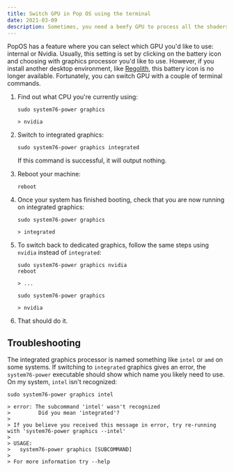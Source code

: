 ```yaml
---
title: Switch GPU in Pop OS using the terminal
date: 2021-03-09
description: Sometimes, you need a beefy GPU to process all the shaders in Metro 2033. And other times, you just need the integrated CPU graphics to show you a terminal window while you try to rebuild a Lotus binary on the train to Kings Cross without your battery crapping out. 
---
```


PopOS has a feature where you can select which GPU you'd like to use: internal or Nvidia. Usually, this setting is set by clicking on the battery icon and choosing with graphics processor you'd like to use. However, if you install another desktop environment, like [Regolith](https://regolith-linux.org/), this battery icon is no longer available. Fortunately, you can switch GPU with a couple of terminal commands.

1. Find out what CPU you're currently using:

    ```shell
    sudo system76-power graphics

    > nvidia
    ``` 

1. Switch to integrated graphics:

    ```shell
    sudo system76-power graphics integrated 
    ```

    If this command is successful, it will output nothing.

1. Reboot your machine:

    ```shell
    reboot
    ``` 

1. Once your system has finished booting, check that you are now running on integrated graphics:

    ```shell
    sudo system76-power graphics

    > integrated 
    ```

1. To switch back to dedicated graphics, follow the same steps using `nvidia` instead of `integrated`:

    ```shell
    sudo system76-power graphics nvidia
    reboot

    > ...

    sudo system76-power graphics

    > nvidia
    ```

1. That should do it.

## Troubleshooting

The integrated graphics processor is named something like `intel` or `amd` on some systems. If switching to `integrated` graphics gives an error, the `system76-power` executable should show which name you likely need to use. On my system, `intel` isn't recognized:

```shell
sudo system76-power graphics intel 

> error: The subcommand 'intel' wasn't recognized
>         Did you mean 'integrated'?
> 
> If you believe you received this message in error, try re-running with 'system76-power graphics --intel'
>
> USAGE:
>   system76-power graphics [SUBCOMMAND]
>
> For more information try --help
```


